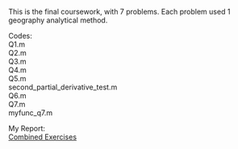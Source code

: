 This is the final coursework, with 7 problems. Each problem used 1 geography analytical method.

Codes: <br>
Q1.m <br>
Q2.m <br>
Q3.m <br>
Q4.m <br>
Q5.m <br>
second_partial_derivative_test.m <br>
Q6.m <br>
Q7.m <br>
myfunc_q7.m <br>


My Report: <br>
[Combined Exercises](https://github.com/LilianYou/Geography_Analytics/blob/main/Combined%20exercise:%20Using%20all%20methods/Final_Lily.pdf)
